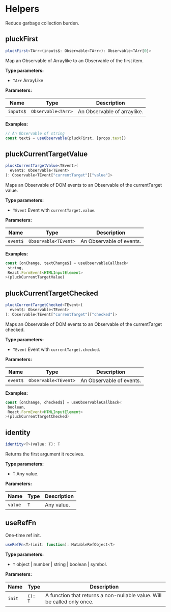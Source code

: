 # Helpers

Reduce garbage collection burden.

## pluckFirst

```typescript
pluckFirst<TArr>(inputs$: Observable<TArr>): Observable<TArr[0]>
```

Map an Observable of Arraylike to an Observable of the first item.

**Type parameters:**

- `TArr` ArrayLike

**Parameters:**

Name | Type | Description
------ | ------ | ------
`inputs$` | `Observable<TArr>` | An Observable of arraylike.

**Examples:**

```typescript
// An Observable of string
const text$ = useObservable(pluckFirst, [props.text])
```

## pluckCurrentTargetValue

```typescript
pluckCurrentTargetValue<TEvent>(
  event$: Observable<TEvent>
): Observable<TEvent["currentTarget"]["value"]>
```

Maps an Observable of DOM events to an Observable of the currentTarget value.

**Type parameters:**

- `TEvent` Event with `currentTarget.value`.

**Parameters:**

Name | Type | Description
------ | ------ | ------
`event$` | `Observable<TEvent>` | An Observable of events.

**Examples:**

```typescript
const [onChange, textChange$] = useObservableCallback<
 string,
 React.FormEvent<HTMLInputElement>
>(pluckCurrentTargetValue)
```

## pluckCurrentTargetChecked

```typescript
pluckCurrentTargetChecked<TEvent>(
  event$: Observable<TEvent>
): Observable<TEvent["currentTarget"]["checked"]>
```

Maps an Observable of DOM events to an Observable of the currentTarget checked.

**Type parameters:**

- `TEvent` Event with `currentTarget.checked`.

**Parameters:**

Name | Type | Description
------ | ------ | ------
`event$` | `Observable<TEvent>` | An Observable of events.

**Examples:**

```typescript
const [onChange, checked$] = useObservableCallback<
 boolean,
 React.FormEvent<HTMLInputElement>
>(pluckCurrentTargetChecked)
```

## identity

```typescript
identity<T>(value: T): T
```

Returns the first argument it receives.

**Type parameters:**

- `T` Any value.

**Parameters:**

Name | Type | Description
------ | ------ | ------
`value` | `T` | Any value.

## useRefFn

One-time ref init.

```typescript
useRefFn<T>(init: function): MutableRefObject<T>
```

**Type parameters:**

- `T` object | number | string | boolean | symbol.

**Parameters:**

Name | Type | Description
------ | ------ | ------
`init` | `(): T` | A function that returns a non-nullable value. Will be called only once.

